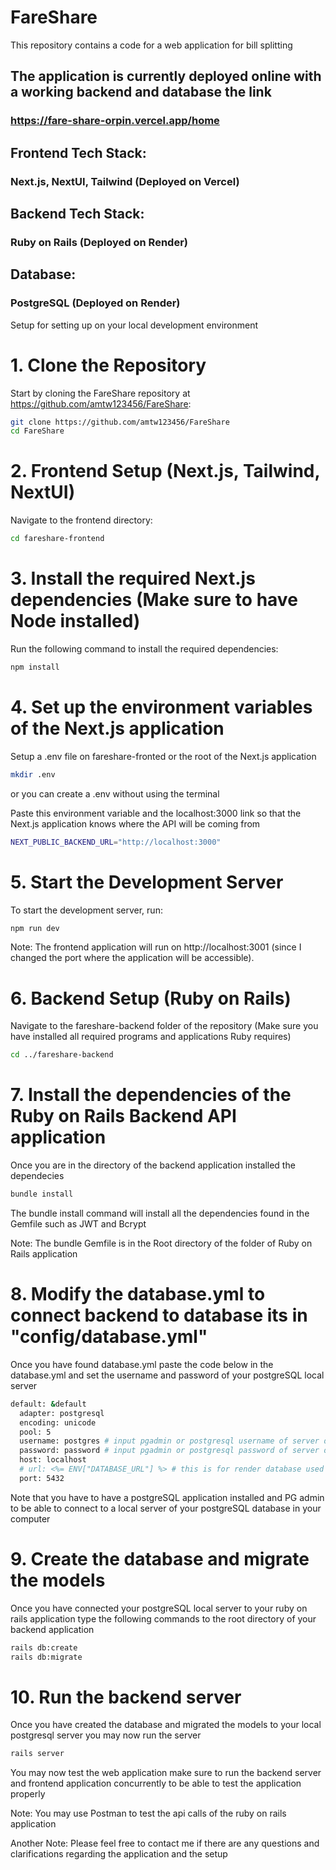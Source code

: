 # FareShare
This repository contains a code for a web application for bill splitting

## The application is currently deployed online with a working backend and database the link 
### https://fare-share-orpin.vercel.app/home

## Frontend Tech Stack:
### Next.js, NextUI, Tailwind (Deployed on Vercel)
## Backend Tech Stack:
### Ruby on Rails (Deployed on Render)
## Database:
### PostgreSQL (Deployed on Render)

Setup for setting up on your local development environment

# 1. Clone the Repository
Start by cloning the FareShare repository at https://github.com/amtw123456/FareShare:

```bash
git clone https://github.com/amtw123456/FareShare
cd FareShare
```

# 2. Frontend Setup (Next.js, Tailwind, NextUI)
Navigate to the frontend directory:

```bash
cd fareshare-frontend
```

# 3. Install the required Next.js dependencies (Make sure to have Node installed)
Run the following command to install the required dependencies:

```bash
npm install
```

# 4. Set up the environment variables of the Next.js application
Setup a .env file on fareshare-fronted or the root of the Next.js application

```bash
mkdir .env
```

or you can create a .env without using the terminal


Paste this environment variable and the localhost:3000 link so that the Next.js application knows where the API will be coming from

```bash
NEXT_PUBLIC_BACKEND_URL="http://localhost:3000"
```


# 5. Start the Development Server
To start the development server, run:

```bash
npm run dev
```

Note: The frontend application will run on http://localhost:3001 (since I changed the port where the application will be accessible).


# 6. Backend Setup (Ruby on Rails)
Navigate to the fareshare-backend folder of the repository (Make sure you have installed all required programs and applications Ruby requires)

```bash
cd ../fareshare-backend
```

# 7. Install the dependencies of the Ruby on Rails Backend API application 
Once you are in the directory of the backend application installed the dependecies 

```bash
bundle install
```

The bundle install command will install all the dependencies found in the Gemfile such as JWT and Bcrypt

Note: The bundle Gemfile is in the Root directory of the folder of Ruby on Rails application

# 8. Modify the database.yml to connect backend to database its in "config/database.yml"
Once you have found database.yml paste the code below in the database.yml and set the username and password of your postgreSQL local server 

```bash
default: &default
  adapter: postgresql
  encoding: unicode
  pool: 5
  username: postgres # input pgadmin or postgresql username of server database
  password: password # input pgadmin or postgresql password of server database
  host: localhost
  # url: <%= ENV["DATABASE_URL"] %> # this is for render database used .env this is when we will use an online postgresql database
  port: 5432
```

Note that you have to have a postgreSQL application installed and PG admin to be able to connect to a local server of your postgreSQL database in your computer

# 9. Create the database and migrate the models
Once you have connected your postgreSQL local server to your ruby on rails application type the following commands to the root directory of your backend application

```bash
rails db:create
rails db:migrate
```

# 10. Run the backend server
Once you have created the database and migrated the models to your local postgresql server you may now run the server

```bash
rails server
```

You may now test the web application make sure to run the backend server and frontend application concurrently to be able to test the application properly

Note: You may use Postman to test the api calls of the ruby on rails application

Another Note: Please feel free to contact me if there are any questions and clarifications regarding the application and the setup





